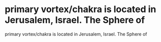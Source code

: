 # primary vortex/chakra is located in Jerusalem, Israel. The Sphere of

primary vortex/chakra is located in Jerusalem, Israel. The Sphere of